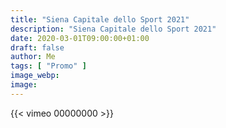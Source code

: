 ```yaml
---
title: "Siena Capitale dello Sport 2021"
description: "Siena Capitale dello Sport 2021"
date: 2020-03-01T09:00:00+01:00
draft: false
author: Me
tags: [ "Promo" ]
image_webp:
image:
---
```


{{< vimeo 00000000 >}}
